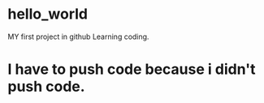 # hello_world
MY first project in github
Learning coding.
# I have to push code because i didn't push code.
